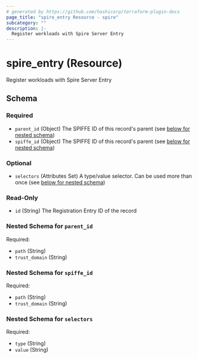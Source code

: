 ```yaml
---
# generated by https://github.com/hashicorp/terraform-plugin-docs
page_title: "spire_entry Resource - spire"
subcategory: ""
description: |-
  Register workloads with Spire Server Entry
---
```


# spire_entry (Resource)

Register workloads with Spire Server Entry



<!-- schema generated by tfplugindocs -->
## Schema

### Required

- `parent_id` (Object) The SPIFFE ID of this record's parent (see [below for nested schema](#nestedatt--parent_id))
- `spiffe_id` (Object) The SPIFFE ID of this record's parent (see [below for nested schema](#nestedatt--spiffe_id))

### Optional

- `selectors` (Attributes Set) A type/value selector. Can be used more than once (see [below for nested schema](#nestedatt--selectors))

### Read-Only

- `id` (String) The Registration Entry ID of the record

<a id="nestedatt--parent_id"></a>
### Nested Schema for `parent_id`

Required:

- `path` (String)
- `trust_domain` (String)


<a id="nestedatt--spiffe_id"></a>
### Nested Schema for `spiffe_id`

Required:

- `path` (String)
- `trust_domain` (String)


<a id="nestedatt--selectors"></a>
### Nested Schema for `selectors`

Required:

- `type` (String)
- `value` (String)
